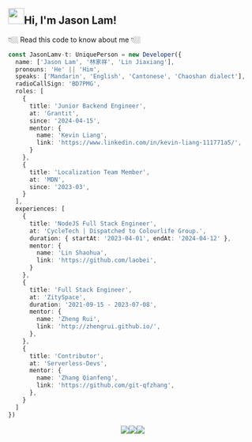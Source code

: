 <h2 class="flex"><img src="https://tva1.sinaimg.cn/large/e6c9d24egy1h1571l0uucg205k05egri.gif" width="32" />Hi, I'm Jason Lam!</h2>

👇🏼 Read this code to know about me 👇🏼  

```typescript
const JasonLamv-t: UniquePerson = new Developer({
  name: ['Jason Lam', '林家祥', 'Lin Jiaxiang'],
  pronouns: 'He' || 'Him',
  speaks: ['Mandarin', 'English', 'Cantonese', 'Chaoshan dialect'],
  radioCallSign: 'BD7PMG',
  roles: [
    {
      title: 'Junior Backend Engineer',
      at: 'Grantit',
      since: '2024-04-15',
      mentor: {
        name: 'Kevin Liang',
        link: 'https://www.linkedin.com/in/kevin-liang-111771a5/',
      }
    },
    {
      title: 'Localization Team Member',
      at: 'MDN',
      since: '2023-03',
    }
  ],
  experiences: [
    {
      title: 'NodeJS Full Stack Engineer',
      at: 'CycleTech | Dispatched to Colourlife Group.',
      duration: { startAt: '2023-04-01', endAt: '2024-04-12' },
      mentor: {
        name: 'Lin Shaohua',
        link: 'https://github.com/laobei',
      }
    },
    {
      title: 'Full Stack Engineer',
      at: 'ZitySpace',
      duration: '2021-09-15 - 2023-07-08',
      mentor: {
        name: 'Zheng Rui',
        link: 'http://zhengrui.github.io/',
      },
    },
    {
      title: 'Contributor',
      at: 'Serverless-Devs',
      mentor: {
        name: 'Zhang Qianfeng',
        link: 'https://github.com/git-qfzhang',
      },
    }
  ]
})
```

<p align="center" ><img src="https://github-readme-stats.vercel.app/api/top-langs/?username=jasonlamv-t&theme=algolia&hide_border=true&hide=javascript&langs_count=3" /><img src="https://github-readme-stats.vercel.app/api?username=jasonlamv-t&show_icons=true&theme=algolia&hide_border=true&count_private=true&line_height=27" /><img src="https://streak-stats.demolab.com/?user=jasonlamv-t&theme=algolia&card_width=766&hide_border=true"></img></p>

